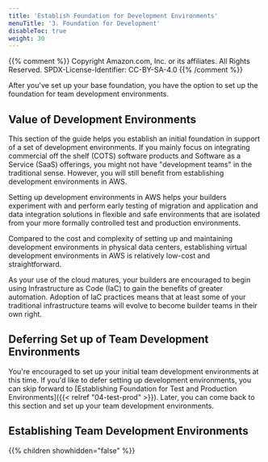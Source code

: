 ```yaml
---
title: 'Establish Foundation for Development Environments'
menuTitle: '3. Foundation for Development'
disableToc: true
weight: 30
---
```


{{% comment %}}
Copyright Amazon.com, Inc. or its affiliates. All Rights Reserved.
SPDX-License-Identifier: CC-BY-SA-4.0
{{% /comment %}}

After you've set up your base foundation, you have the option to set up the foundation for team development environments. 

## Value of Development Environments

This section of the guide helps you establish an initial foundation in support of a set of development environments. If you mainly focus on integrating commercial off the shelf (COTS) software products and Software as a Service (SaaS) offerings, you might not have "development teams" in the traditional sense.  However, you will still benefit from establishing development environments in AWS.

Setting up development environments in AWS helps your builders experiment with and perform early testing of migration and application and data integration solutions in flexible and safe environments that are isolated from your more formally controlled test and production environments.

Compared to the cost and complexity of setting up and maintaining development environments in physical data centers, establishing virtual development environments in AWS is relatively low-cost and straightforward.

As your use of the cloud matures, your builders are encouraged to begin using Infrastructure as Code (IaC) to gain the benefits of greater automation. Adoption of IaC practices means that at least some of your traditional infrastructure teams will evolve to become builder teams in their own right.

## Deferring Set up of Team Development Environments

You're encouraged to set up your initial team development environments at this time. If you'd like to defer setting up development environments, you can skip forward to [Establishing Foundation for Test and Production Environments]({{< relref "04-test-prod" >}}). Later, you can come back to this section and set up your team development environments.

## Establishing Team Development Environments

{{% children showhidden="false" %}}
